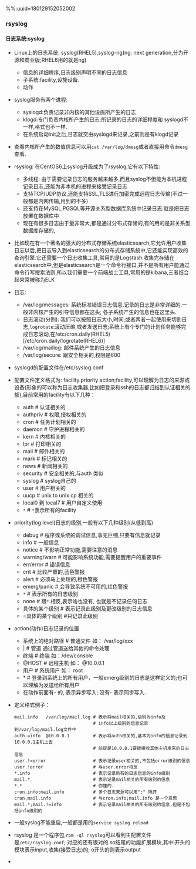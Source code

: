 %%:uuid=180129152052002
### rsyslog
#### 日志系统:syslog
- Linux上的日志系统: syslog(RHEL5),syslog-ng(ng: next generation,分为开源和商业版;RHEL6用的就是ng)
    - 信息的详细程序,日志级别声明不同的日志信息
    - 子系统:facility,设施设备.
    - 动作
- syslog服务有两个进程:
    - syslogd:负责记录非内核的其他设施所产生的日志
    - klogd:专门负责内核所产生的日志;所记录的日志的详细程度和 syslogd不一样,格式也不一样.
    - 在系统启动init之后,日志就交由syslogd来记录,之前则是有klogd记录
- 查看内核所产生的数值信息可以用`cat /var/log/dmesg`或者直接用命令`dmesg`查看.
- rsyslog: 在CentOS6上syslog升级成为了rsyslog,它有以下特性:
    - 多线程: 由于需要记录日志的服务越来越多,而且syslog不但能为本机进程记录日志,还能为非本机的进程来接受记录日志
    - 支持TCP/UDP协议,还能支持SSL,TLS进行加密完成远程日志传输(不过一般都是内网传输,用到的不多)
    - 还支持在MySQL,PGSQL等开源关系型数据库系统中记录日志:就是把日志放置在数据库中
    - 现在有很多日志由于量非常大,都是通过分布式存储的,有的用的是非关系型数据库存储的,
- 比如现在有一个著名的强大的分布式存储系统elasticsearch,它允许用户收集日志以后,把日志导入到elasticsearch的分布式存储系统中,它还能实现高效的查询引擎.它还需要一个日志收集工具,常用的是Logstash.收集完存储在elasticsearch中,但是elasticsearch是一个命令行接口,并不是所有用户能通过命令行写搜索法则,所以我们需要一个前端战士工具,常用的是kibana,三者结合起来常被称为ELK
- 日志:
    - /var/log/messages: 系统标准错误日志信息,记录的日志是非常详细的,一般非内核产生的引导信息都在这头; 各子系统产生的信息也在这里头.
    - 日志滚动(分割): 我们可以按照日志大小,时间;或者两者一起使用来切割日志,`logrotate`:滚动压缩,或者发送日志;系统上有个专门的计划任务能够完成日志滚动,在/etc/cron.daily(RHEL5)[/etc/cron.daily/logrotate(RHEL6)]
    - /var/log/maillog: 邮件系统产生的日志信息
    - /var/log/secure: 跟安全相关的,权限是600
- syslogd的配置文件在/etc/syslog.conf
- 配置文件定义格式为: facility.priority   action;facility,可以理解为日志的来源或设备(形象的可以称为日志收集器,比如把登录和ssh的日志都归结到认证相关的额),目前常用的facility有以下几种： 
    - auth      			\# 认证相关的 
    - authpriv  			\# 权限,授权相关的 
    - cron      			\# 任务计划相关的 
    - daemon    			\# 守护进程相关的 
    - kern      			\# 内核相关的 
    - lpr      			 \# 打印相关的 
    - mail     			 \# 邮件相关的 
    - mark     			 \# 标记相关的 
    - news     			 \# 新闻相关的 
    - security 			\# 安全相关的,与auth 类似  
    - syslog  			 \# syslog自己的 
    - user    			 \# 用户相关的 
    - uucp    			 \# unix to unix cp 相关的 
    - local0 到 local7 	\# 用户自定义使用 
    - `*`        			\# `*`表示所有的facility 
 
 - priority(log level)日志的级别,一般有以下几种级别(从低到高) 
    - debug           \# 程序或系统的调试信息,事无巨细,只要有信息就记录
    - info            \# 一般信息
    - notice          \# 不影响正常功能,需要注意的消息 
    - warning/warn    \# 可能影响系统功能,需要提醒用户的重要事件 
    - err/error       \# 错误信息 
    - crit            \# 比较严重的,蓝色警报
    - alert           \# 必须马上处理的,橙色警报
    - emerg/panic     \# 会导致系统不可用的,红色警报
    - `*`               \# 表示所有的日志级别 
    - none            \# 跟`*` 相反,表示啥也没有, 也就是不记录任何日志
    - 具体的某个级别    \# 表示记录此级别及更改级别的日志信息
    - =具体的某个级别     \#只记录此级别
     
 - action(动作)日志记录的位置 
    - 系统上的绝对路径    \# 普通文件 如： /var/log/xxx 
    - |                   \# 管道  通过管道送给其他的命令处理 
    - 终端              \# 终端   如：/dev/console 
    - @HOST               \# 远程主机 如： @10.0.0.1      
    - 用户              \# 系统用户 如： root 
    - \*                   \# 登录到系统上的所有用户，一般emerg级别的日志是这样定义的;也可以理解为发送给所有用户
    - 在动作前面有\- 的, 表示异步写入; 没有\- 表示同步写入.

- 定义格式例子：
    ``` 
    mail.info   /var/log/mail.log # 表示将mail相关的,级别为info及 
                                  # info以上级别的信息记录到/var/log/mail.log文件中 
    auth.=info  @10.0.0.1         # 表示将auth相关的,基本为info的信息记录到10.0.0.1主机上去 
                                  # 前提是10.0.0.1要能接收其他主机发来的日志信息 
    user.!=error                  # 表示记录user相关的,不包括error级别的信息 
    user.!error                   # 与user.error相反 
    *.info                        # 表示记录所有的日志信息的info级别 
    mail.*                        # 表示记录mail相关的所有级别的信息 
    *.*                           # 你懂的. 
    cron.info;mail.info           # 多个日志来源可以用";" 隔开 
    cron,mail.info                # 与cron.info;mail.info 是一个意思 
    mail.*;mail.!=info            # 表示记录mail相关的所有级别的信息,但是不包括info级别的 
    ```
- 一般syslog不能重启,一般都是用的`service syslog reload`  
- rsyslog 是一个程序包,`rpm -ql rsyslog`可以看到主配置文件是`/etc/rsyslog.conf`; 对应的还有很对的.so结尾的功能扩展模块,其中i开头的模块表示input,收集(接受日志)的; o开头的则表示output
- 